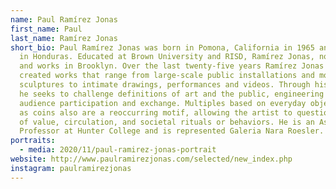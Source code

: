 ```yaml
---
name: Paul Ramírez Jonas
first_name: Paul
last_name: Ramírez Jonas
short_bio: Paul Ramírez Jonas was born in Pomona, California in 1965 and raised
  in Honduras. Educated at Brown University and RISD, Ramírez Jonas, now lives
  and works in Brooklyn. Over the last twenty-five years Ramírez Jonas has
  created works that range from large-scale public installations and monumental
  sculptures to intimate drawings, performances and videos. Through his practice
  he seeks to challenge definitions of art and the public, engineering active
  audience participation and exchange. Multiples based on everyday objects such
  as coins also are a reoccurring motif, allowing the artist to question notions
  of value, circulation, and societal rituals or behaviors. He is an Associate
  Professor at Hunter College and is represented Galeria Nara Roesler.
portraits:
  - media: 2020/11/paul-ramirez-jonas-portrait
website: http://www.paulramirezjonas.com/selected/new_index.php
instagram: paulramirezjonas
---
```

